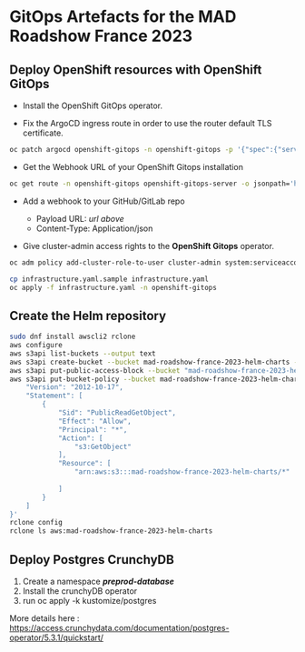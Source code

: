 # GitOps Artefacts for the MAD Roadshow France 2023

## Deploy OpenShift resources with OpenShift GitOps

* Install the OpenShift GitOps operator.

* Fix the ArgoCD ingress route in order to use the router default TLS certificate.

```sh
oc patch argocd openshift-gitops -n openshift-gitops -p '{"spec":{"server":{"insecure":true,"route":{"enabled": true,"tls":{"termination":"edge","insecureEdgeTerminationPolicy":"Redirect"}}}}}' --type=merge
```

* Get the Webhook URL of your OpenShift Gitops installation

```sh
oc get route -n openshift-gitops openshift-gitops-server -o jsonpath='https://{.spec.host}/api/webhook'
```

* Add a webhook to your GitHub/GitLab repo

  * Payload URL: *url above*
  * Content-Type: Application/json

* Give cluster-admin access rights to the **OpenShift Gitops** operator.

```sh
oc adm policy add-cluster-role-to-user cluster-admin system:serviceaccount:openshift-gitops:openshift-gitops-argocd-application-controller
```

```sh
cp infrastructure.yaml.sample infrastructure.yaml
oc apply -f infrastructure.yaml -n openshift-gitops
```

## Create the Helm repository

```sh
sudo dnf install awscli2 rclone
aws configure
aws s3api list-buckets --output text
aws s3api create-bucket --bucket mad-roadshow-france-2023-helm-charts --create-bucket-configuration LocationConstraint=eu-west-3 --region eu-west-3
aws s3api put-public-access-block --bucket "mad-roadshow-france-2023-helm-charts" --public-access-block-configuration "BlockPublicPolicy=false"
aws s3api put-bucket-policy --bucket mad-roadshow-france-2023-helm-charts --policy '{
    "Version": "2012-10-17",
    "Statement": [
        {
            "Sid": "PublicReadGetObject",
            "Effect": "Allow",
            "Principal": "*",
            "Action": [
                "s3:GetObject"
            ],
            "Resource": [
                "arn:aws:s3:::mad-roadshow-france-2023-helm-charts/*"
 
            ]
        }
    ]
}'
rclone config
rclone ls aws:mad-roadshow-france-2023-helm-charts
```

## Deploy Postgres CrunchyDB

1. Create a namespace ***preprod-database***
2. Install the crunchyDB operator
3. run oc apply -k kustomize/postgres

More details here : https://access.crunchydata.com/documentation/postgres-operator/5.3.1/quickstart/


